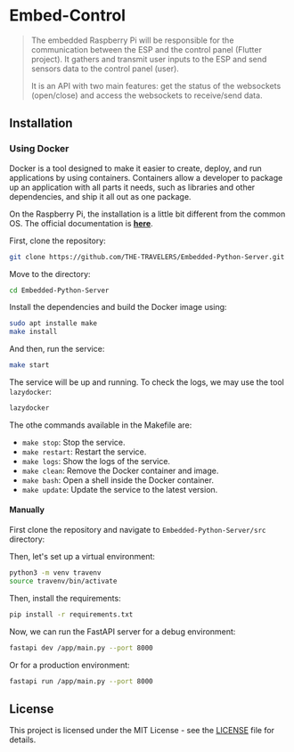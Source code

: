 # Embed-Control

> The embedded Raspberry Pi will be responsible for the communication between the ESP and the control panel (Flutter project). It gathers and transmit user inputs to the ESP and send sensors data to the control panel (user).
>
> It is an API with two main features: get the status of the websockets (open/close) and access the websockets to receive/send data.

## Installation

### Using Docker

Docker is a tool designed to make it easier to create, deploy, and run applications by using containers. Containers allow a developer to package up an application with all parts it needs, such as libraries and other dependencies, and ship it all out as one package.

On the Raspberry Pi, the installation is a little bit different from the common OS. The official documentation is **[here](https://docs.docker.com/engine/install/debian/)**.

First, clone the repository:

```bash
git clone https://github.com/THE-TRAVELERS/Embedded-Python-Server.git
```

Move to the directory:

```bash
cd Embedded-Python-Server
```

Install the dependencies and build the Docker image using:

```bash
sudo apt installe make
make install
```

And then, run the service:

```bash
make start
```

The service will be up and running. To check the logs, we may use the tool `lazydocker`:

```bash
lazydocker
```

The othe commands available in the Makefile are:

- `make stop`: Stop the service.
- `make restart`: Restart the service.
- `make logs`: Show the logs of the service.
- `make clean`: Remove the Docker container and image.
- `make bash`: Open a shell inside the Docker container.
- `make update`: Update the service to the latest version.

#### Manually

First clone the repository and navigate to `Embedded-Python-Server/src` directory:

Then, let's set up a virtual environment:

```bash
python3 -m venv travenv
source travenv/bin/activate
```

Then, install the requirements:

```bash
pip install -r requirements.txt
```

Now, we can run the FastAPI server for a debug environment:

```bash
fastapi dev /app/main.py --port 8000
```

Or for a production environment:

```bash
fastapi run /app/main.py --port 8000
```

## License

This project is licensed under the MIT License - see the [LICENSE](LICENSE) file for details.
